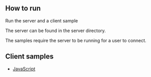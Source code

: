 ## How to run

Run the server and a client sample

The server can be found in the server directory.

The samples require the server to be running for a user to connect.

## Client samples

- [JavaScript](https://github.com/AlexOrrSB/sendbird-virgil-uikit-sample/tree/master/javascript-sample)